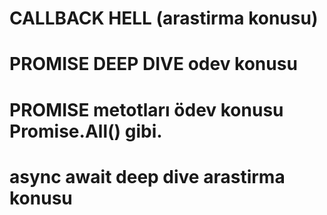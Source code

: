 # CALLBACK HELL (arastirma konusu)
# PROMISE DEEP DIVE odev konusu
# PROMISE metotları ödev konusu Promise.All() gibi.
# async await deep dive arastirma konusu

